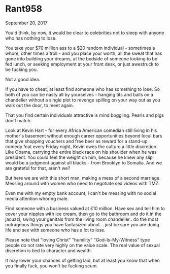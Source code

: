 # Rant958


September 20, 2017

You'd think, by now, it would be clear to celebrities not to sleep with anyone who has nothing to lose.

You take your $70 million ass to a $20 random individual - sometimes a whore, other times a troll - and you place your worth, all the sweat that has gone into building your dreams, at the bedside of someone looking to be fed lunch, or seeking employment at your front desk, or just awestruck to be fucking you.

Not a good idea. 

If you have to cheat, at least find someone who has something to lose. So both of you can be nasty all by yourselves - hanging tits and balls on a chandelier without a single plot to revenge spilling on your way out as you walk out the door, to meet again.

That you find certain individuals attractive is mind boggling. Pearls and pigs don't match. 

Look at Kevin Hart - for every Africa American comedian still living in his mother's basement without enough career opportunities beyond local bars that give shopping vouchers and free beer as reward for a stand-up comedy feat every Friday night, Kevin owes the culture a little discretion. Like Obama, carrying the entire black race on his shoulder when he was president. You could feel the weight on him, because he knew any slip would be a judgment against all blacks - from Brooklyn to Somalia. And we are grateful for that, aren't we? 

But here we are with this short man, making a mess of a second marriage. Messing around with women who need to negotiate sex videos with TMZ.

Even me with my empty bank account, I can't be messing with no social media attention whoring male.

Find someone with a business valued at £10 million. Have sex and tell him to cover your nipples with ice cream, then go to the bathroom and do it in the jacuzzi, swing your genitals from the living room chandelier.. do the most outrageous things you have fantasized about... just be sure you are doing life and sex with someone who has a lot to lose.

Please note that "loving Christ" "humility" "God-Is-My-Witness" type people do not rate very highly on the value scale. The real value of sexual discretion is tied to character and wealth. 

It may lower your chances of getting laid, but at least you know that when you finally fuck, you won't be fucking scum.